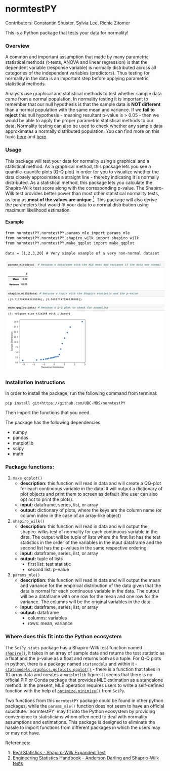 # normtestPY

Contributors: Constantin Shuster, Sylvia Lee, Richie Zitomer

This is a Python package that tests your data for normality!

### Overview    
A common and important assumption that made by many parametric statistical methods (t-tests, ANOVA and linear regression) is that the dependent variable (response variable) is normally distributed across all categories of the independent variables (predictors). Thus testing for normality in the data is an important step before applying parametric statistical methods.

Analysts use graphical and statistical methods to test whether sample data came from a normal population. In normality testing it is important to remember that our null hypothesis is that the sample data is **NOT different** than a normal population with the same mean and variance. If we **fail to reject** this null hypothesis - meaning resultant p-value is > 0.05 - then we would be able to apply the proper parametric statistical methods to our data. Normality testing can also be used to check whether any sample data approximates a normally distributed population. You can find more on this topic [here](https://www.ncbi.nlm.nih.gov/pmc/articles/PMC3693611/) and [here](http://webspace.ship.edu/pgmarr/Geo441/Lectures/Lec%205%20-%20Normality%20Testing.pdf).

### Usage

This package will test your data for normality using a graphical and a statistical method. As a graphical method, this package lets you see a quantile-quantile plots (Q-Q plot) in order for you to visualize whether the data closely approximates a straight line - thereby indicating it is normally distributed. As a statistical method, this package lets you calculate the Shapiro-Wilk test score along with the corresponding p-value. The Shapiro-Wilk test provides better power than most other statistical normality tests, as long as **most of the values are unique** [<sup>1</sup>](https://www.graphpad.com/guides/prism/7/statistics/index.htm?stat_choosing_a_normality_test.htm). This package will also derive the parameters that would fit your data to a normal distribution using maximum likelihood estimation.


#### Example
```{python}
from normtestPY.normtestPY.params_mle import params_mle
from normtestPY.normtestPY.shapiro_wilk import shapiro_wilk
from normtestPY.normtestPY.make_qqplot import make_qqplot

data = [1,2,3,20] # Very simple example of a very non-normal dataset
```
![](example_usage.png)


### Installation Instructions
In order to install the package, run the following command from terminal:
```{bash}
pip install git+https://github.com/UBC-MDS/normtestPY
```
Then import the functions that you need.

The package has the following dependencies:
- numpy
- pandas
- matplotlib
- scipy
- math

### Package functions:  
1. `make_qqplot()`
    - **description:** this function will read in data and will create a QQ-plot for each continuous variable in the data. It will output a dictionary of plot objects and print them to screen as default (the user can also opt not to print the plots).
    - **input:** dataframe, series, list, or array
    - **output:** dictionary of plots, where the keys are the column name (or column index in the case of an array-like object)
2. `shapiro_wilk()`
    - **description:** this function will read in data and will output the shapiro-wilks test of normality for each continuous variable in the data. The output will be  tuple of lists where the first list has the test statistics in the order of the variables in the input dataframe and the second list has the p-values in the same respective ordering.   
    - **input:** dataframe, series, list, or array
    - **output:** tuple of lists
        - first list: test statistic
        - second list: p-value
3. `params_mle()`
    - **description:** this function will read in data and will output the mean and variance for the empirical distribution of the data given that the data is normal for each continuous variable in the data. The output will be a dataframe with one row for the mean and one row for the variance. The columns will be the original variables in the data.
    - **input:** dataframe, series, list, or array
    - **output:** dataframe
        - columns: variables
        - rows: mean, variance

### Where does this fit into the Python ecosystem

The `SciPy.stats` package has a Shapiro-Wilk test function named [`shapiro()`](https://docs.scipy.org/doc/scipy-0.19.1/reference/generated/scipy.stats.shapiro.html), it takes in an array of sample data and returns the test statistic as a float and the p-value as a float and returns both as a tuple. For Q-Q plots in python, there is a package named `statsmodels` and within it - [`statsmodels.graphics.gofplots.qqplot()`](https://www.statsmodels.org/dev/generated/statsmodels.graphics.gofplots.qqplot.html) - there is a function that takes in 1D array data and creates a `matplotlib` figure. It seems that there is no official PIP or Conda package that provides MLE estimation as a standalone method. In the present, MLE operation requires users to write a self-defined function with the help of [`optimize.minimize()`](https://docs.scipy.org/doc/scipy/reference/generated/scipy.optimize.minimize.html) from `SciPy`.

Two functions from this `normtestPY` package could be found in other python packages, while the `params_mle()` function does not seem to have an official substitute. 'normtestPY' may fit into the Python ecosystem by providing convenience to statisticians whom often need to deal with normality assumptions and estimations. This package is designed to eliminate the hassle to import functions from different packages in which the users may or may not have.

References:

1. [Real Statistics - Shapiro-Wilk Expanded Test](http://www.real-statistics.com/tests-normality-and-symmetry/statistical-tests-normality-symmetry/shapiro-wilk-expanded-test/)
2. [Engineering Statistics Handbook - Anderson Darling and Shaprio-Wilk tests](https://www.itl.nist.gov/div898/handbook/prc/section2/prc213.htm)
